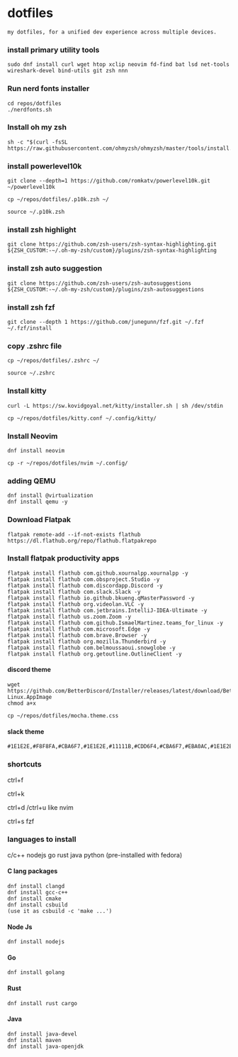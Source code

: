 # dotfiles

```
my dotfiles, for a unified dev experience across multiple devices.
```

### install primary utility tools

```
sudo dnf install curl wget htop xclip neovim fd-find bat lsd net-tools wireshark-devel bind-utils git zsh nnn
```

### Run nerd fonts installer

```
cd repos/dotfiles
./nerdfonts.sh
```

### Install oh my zsh

```
sh -c "$(curl -fsSL https://raw.githubusercontent.com/ohmyzsh/ohmyzsh/master/tools/install.sh)
```

### install powerlevel10k

```
git clone --depth=1 https://github.com/romkatv/powerlevel10k.git ~/powerlevel10k
```

```
cp ~/repos/dotfiles/.p10k.zsh ~/
```

```
source ~/.p10k.zsh
```

### install zsh highlight

```
git clone https://github.com/zsh-users/zsh-syntax-highlighting.git ${ZSH_CUSTOM:-~/.oh-my-zsh/custom}/plugins/zsh-syntax-highlighting
```

### install zsh auto suggestion

```
git clone https://github.com/zsh-users/zsh-autosuggestions ${ZSH_CUSTOM:-~/.oh-my-zsh/custom}/plugins/zsh-autosuggestions
```

### install zsh fzf

```
git clone --depth 1 https://github.com/junegunn/fzf.git ~/.fzf
~/.fzf/install
```

### copy .zshrc file

```
cp ~/repos/dotfiles/.zshrc ~/
```

```
source ~/.zshrc
```

### Install kitty

```
curl -L https://sw.kovidgoyal.net/kitty/installer.sh | sh /dev/stdin
```

```
cp ~/repos/dotfiles/kitty.conf ~/.config/kitty/
```
### Install Neovim

``````
dnf install neovim
``````

``````
cp -r ~/repos/dotfiles/nvim ~/.config/
``````

### adding QEMU
``````
dnf install @virtualization
dnf install qemu -y 
``````

### Download Flatpak
```
flatpak remote-add --if-not-exists flathub https://dl.flathub.org/repo/flathub.flatpakrepo
```

### Install flatpak productivity apps
```
flatpak install flathub com.github.xournalpp.xournalpp -y
flatpak install flathub com.obsproject.Studio -y
flatpak install flathub com.discordapp.Discord -y
flatpak install flathub com.slack.Slack -y
flatpak install flathub io.github.bkueng.qMasterPassword -y
flatpak install flathub org.videolan.VLC -y
flatpak install flathub com.jetbrains.IntelliJ-IDEA-Ultimate -y
flatpak install flathub us.zoom.Zoom -y
flatpak install flathub com.github.IsmaelMartinez.teams_for_linux -y
flatpak install flathub com.microsoft.Edge -y
flatpak install flathub com.brave.Browser -y
flatpak install flathub org.mozilla.Thunderbird -y
flatpak install flathub com.belmoussaoui.snowglobe -y
flatpak install flathub org.getoutline.OutlineClient -y
```


#### discord theme

```
wget https://github.com/BetterDiscord/Installer/releases/latest/download/BetterDiscord-Linux.AppImage
chmod a+x 
```

```
cp ~/repos/dotfiles/mocha.theme.css
```

#### slack theme

```
#1E1E2E,#F8F8FA,#CBA6F7,#1E1E2E,#11111B,#CDD6F4,#CBA6F7,#EBA0AC,#1E1E2E,#CDD6F4
```

### shortcuts

ctrl+f

ctrl+k

ctrl+d /ctrl+u like nvim

ctrl+s fzf


### languages to install

c/c++
nodejs
go
rust
java
python (pre-installed with fedora)



#### C lang packages
``````
dnf install clangd
dnf install gcc-c++
dnf install cmake
dnf install csbuild
(use it as csbuild -c 'make ...')
``````

#### Node Js
``````
dnf install nodejs
``````

#### Go
``````
dnf install golang
``````

#### Rust

``````
dnf install rust cargo
``````

#### Java

``````
dnf install java-devel
dnf install maven
dnf install java-openjdk
``````

